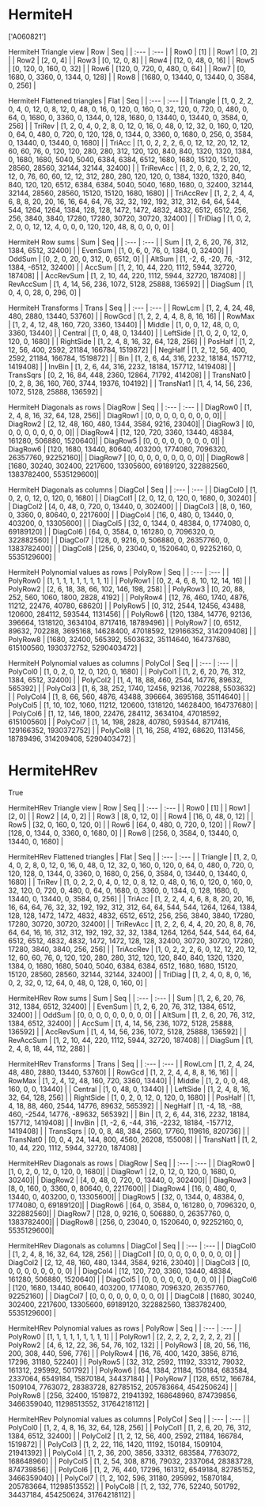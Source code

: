 # HermiteH
['A060821']

HermiteH Triangle view
|  Row   |  Seq   |
| :---   |  :---  |
| Row0 | [1] |
| Row1 | [0, 2] |
| Row2 | [2, 0, 4] |
| Row3 | [0, 12, 0, 8] |
| Row4 | [12, 0, 48, 0, 16] |
| Row5 | [0, 120, 0, 160, 0, 32] |
| Row6 | [120, 0, 720, 0, 480, 0, 64] |
| Row7 | [0, 1680, 0, 3360, 0, 1344, 0, 128] |
| Row8 | [1680, 0, 13440, 0, 13440, 0, 3584, 0, 256] |

HermiteH Flattened triangles
| Flat      |  Seq  |
| :---      | :---  |
| Triangle  | [1, 0, 2, 2, 0, 4, 0, 12, 0, 8, 12, 0, 48, 0, 16, 0, 120, 0, 160, 0, 32, 120, 0, 720, 0, 480, 0, 64, 0, 1680, 0, 3360, 0, 1344, 0, 128, 1680, 0, 13440, 0, 13440, 0, 3584, 0, 256] |
| TriRev    | [1, 2, 0, 4, 0, 2, 8, 0, 12, 0, 16, 0, 48, 0, 12, 32, 0, 160, 0, 120, 0, 64, 0, 480, 0, 720, 0, 120, 128, 0, 1344, 0, 3360, 0, 1680, 0, 256, 0, 3584, 0, 13440, 0, 13440, 0, 1680] |
| TriAcc    | [1, 0, 2, 2, 2, 6, 0, 12, 12, 20, 12, 12, 60, 60, 76, 0, 120, 120, 280, 280, 312, 120, 120, 840, 840, 1320, 1320, 1384, 0, 1680, 1680, 5040, 5040, 6384, 6384, 6512, 1680, 1680, 15120, 15120, 28560, 28560, 32144, 32144, 32400] |
| TriRevAcc | [1, 2, 0, 6, 2, 2, 20, 12, 12, 0, 76, 60, 60, 12, 12, 312, 280, 280, 120, 120, 0, 1384, 1320, 1320, 840, 840, 120, 120, 6512, 6384, 6384, 5040, 5040, 1680, 1680, 0, 32400, 32144, 32144, 28560, 28560, 15120, 15120, 1680, 1680] |
| TriAccRev | [1, 2, 2, 4, 4, 6, 8, 8, 20, 20, 16, 16, 64, 64, 76, 32, 32, 192, 192, 312, 312, 64, 64, 544, 544, 1264, 1264, 1384, 128, 128, 1472, 1472, 4832, 4832, 6512, 6512, 256, 256, 3840, 3840, 17280, 17280, 30720, 30720, 32400] |
| TriDiag   | [1, 0, 2, 2, 0, 0, 12, 12, 4, 0, 0, 0, 120, 120, 48, 8, 0, 0, 0, 0] |

HermiteH Row sums
| Sum       |   Seq  |
| :---      |  :---  |
| Sum       | [1, 2, 6, 20, 76, 312, 1384, 6512, 32400] |
| EvenSum   | [1, 0, 6, 0, 76, 0, 1384, 0, 32400] |
| OddSum    | [0, 2, 0, 20, 0, 312, 0, 6512, 0] |
| AltSum    | [1, -2, 6, -20, 76, -312, 1384, -6512, 32400] |
| AccSum    | [1, 2, 10, 44, 220, 1112, 5944, 32720, 187408] |
| AccRevSum | [1, 2, 10, 44, 220, 1112, 5944, 32720, 187408] |
| RevAccSum | [1, 4, 14, 56, 236, 1072, 5128, 25888, 136592] |
| DiagSum   | [1, 0, 4, 0, 28, 0, 296, 0] |

HermiteH Transforms
| Trans     |   Seq  |
| :---      |  :---  |
| RowLcm    | [1, 2, 4, 24, 48, 480, 2880, 13440, 53760] |
| RowGcd    | [1, 2, 2, 4, 4, 8, 8, 16, 16] |
| RowMax    | [1, 2, 4, 12, 48, 160, 720, 3360, 13440] |
| Middle    | [1, 0, 0, 12, 48, 0, 0, 3360, 13440] |
| Central   | [1, 0, 48, 0, 13440] |
| LeftSide  | [1, 0, 2, 0, 12, 0, 120, 0, 1680] |
| RightSide | [1, 2, 4, 8, 16, 32, 64, 128, 256] |
| PosHalf   | [1, 2, 12, 56, 400, 2592, 21184, 166784, 1519872] |
| NegHalf   | [1, 2, 12, 56, 400, 2592, 21184, 166784, 1519872] |
| Bin       | [1, 2, 6, 44, 316, 2232, 18184, 157712, 1419408] |
| InvBin    | [1, 2, 6, 44, 316, 2232, 18184, 157712, 1419408] |
| TransSqrs | [0, 2, 16, 84, 448, 2360, 12864, 71792, 414208] |
| TransNat0 | [0, 2, 8, 36, 160, 760, 3744, 19376, 104192] |
| TransNat1 | [1, 4, 14, 56, 236, 1072, 5128, 25888, 136592] |

HermiteH Diagonals as rows
| DiagRow  |   Seq  |
| :---     |  :---  |
| DiagRow0 | [1, 2, 4, 8, 16, 32, 64, 128, 256]|
| DiagRow1 | [0, 0, 0, 0, 0, 0, 0, 0, 0]|
| DiagRow2 | [2, 12, 48, 160, 480, 1344, 3584, 9216, 23040]|
| DiagRow3 | [0, 0, 0, 0, 0, 0, 0, 0, 0]|
| DiagRow4 | [12, 120, 720, 3360, 13440, 48384, 161280, 506880, 1520640]|
| DiagRow5 | [0, 0, 0, 0, 0, 0, 0, 0, 0]|
| DiagRow6 | [120, 1680, 13440, 80640, 403200, 1774080, 7096320, 26357760, 92252160]|
| DiagRow7 | [0, 0, 0, 0, 0, 0, 0, 0, 0]|
| DiagRow8 | [1680, 30240, 302400, 2217600, 13305600, 69189120, 322882560, 1383782400, 5535129600]|

HermiteH Diagonals as columns
| DiagCol  |   Seq  |
| :---     |  :---  |
| DiagCol0 | [1, 0, 2, 0, 12, 0, 120, 0, 1680] |
| DiagCol1 | [2, 0, 12, 0, 120, 0, 1680, 0, 30240] |
| DiagCol2 | [4, 0, 48, 0, 720, 0, 13440, 0, 302400] |
| DiagCol3 | [8, 0, 160, 0, 3360, 0, 80640, 0, 2217600] |
| DiagCol4 | [16, 0, 480, 0, 13440, 0, 403200, 0, 13305600] |
| DiagCol5 | [32, 0, 1344, 0, 48384, 0, 1774080, 0, 69189120] |
| DiagCol6 | [64, 0, 3584, 0, 161280, 0, 7096320, 0, 322882560] |
| DiagCol7 | [128, 0, 9216, 0, 506880, 0, 26357760, 0, 1383782400] |
| DiagCol8 | [256, 0, 23040, 0, 1520640, 0, 92252160, 0, 5535129600] |

HermiteH Polynomial values as rows
| PolyRow  |   Seq  |
| :---     |  :---  |
| PolyRow0 | [1, 1, 1, 1, 1, 1, 1, 1, 1] |
| PolyRow1 | [0, 2, 4, 6, 8, 10, 12, 14, 16] |
| PolyRow2 | [2, 6, 18, 38, 66, 102, 146, 198, 258] |
| PolyRow3 | [0, 20, 88, 252, 560, 1060, 1800, 2828, 4192] |
| PolyRow4 | [12, 76, 460, 1740, 4876, 11212, 22476, 40780, 68620] |
| PolyRow5 | [0, 312, 2544, 12456, 43488, 120600, 284112, 593544, 1131456] |
| PolyRow6 | [120, 1384, 14776, 92136, 396664, 1318120, 3634104, 8717416, 18789496] |
| PolyRow7 | [0, 6512, 89632, 702288, 3695168, 14628400, 47018592, 129166352, 314209408] |
| PolyRow8 | [1680, 32400, 565392, 5503632, 35114640, 164737680, 615100560, 1930372752, 5290403472] |

HermiteH Polynomial values as columns
| PolyCol  |   Seq  |
| :---     |  :---  |
| PolyCol0 | [1, 0, 2, 0, 12, 0, 120, 0, 1680] |
| PolyCol1 | [1, 2, 6, 20, 76, 312, 1384, 6512, 32400] |
| PolyCol2 | [1, 4, 18, 88, 460, 2544, 14776, 89632, 565392] |
| PolyCol3 | [1, 6, 38, 252, 1740, 12456, 92136, 702288, 5503632] |
| PolyCol4 | [1, 8, 66, 560, 4876, 43488, 396664, 3695168, 35114640] |
| PolyCol5 | [1, 10, 102, 1060, 11212, 120600, 1318120, 14628400, 164737680] |
| PolyCol6 | [1, 12, 146, 1800, 22476, 284112, 3634104, 47018592, 615100560] |
| PolyCol7 | [1, 14, 198, 2828, 40780, 593544, 8717416, 129166352, 1930372752] |
| PolyCol8 | [1, 16, 258, 4192, 68620, 1131456, 18789496, 314209408, 5290403472] |

# HermiteHRev
True

HermiteHRev Triangle view
|  Row   |  Seq   |
| :---   |  :---  |
| Row0 | [1] |
| Row1 | [2, 0] |
| Row2 | [4, 0, 2] |
| Row3 | [8, 0, 12, 0] |
| Row4 | [16, 0, 48, 0, 12] |
| Row5 | [32, 0, 160, 0, 120, 0] |
| Row6 | [64, 0, 480, 0, 720, 0, 120] |
| Row7 | [128, 0, 1344, 0, 3360, 0, 1680, 0] |
| Row8 | [256, 0, 3584, 0, 13440, 0, 13440, 0, 1680] |

HermiteHRev Flattened triangles
| Flat      |  Seq  |
| :---      | :---  |
| Triangle  | [1, 2, 0, 4, 0, 2, 8, 0, 12, 0, 16, 0, 48, 0, 12, 32, 0, 160, 0, 120, 0, 64, 0, 480, 0, 720, 0, 120, 128, 0, 1344, 0, 3360, 0, 1680, 0, 256, 0, 3584, 0, 13440, 0, 13440, 0, 1680] |
| TriRev    | [1, 0, 2, 2, 0, 4, 0, 12, 0, 8, 12, 0, 48, 0, 16, 0, 120, 0, 160, 0, 32, 120, 0, 720, 0, 480, 0, 64, 0, 1680, 0, 3360, 0, 1344, 0, 128, 1680, 0, 13440, 0, 13440, 0, 3584, 0, 256] |
| TriAcc    | [1, 2, 2, 4, 4, 6, 8, 8, 20, 20, 16, 16, 64, 64, 76, 32, 32, 192, 192, 312, 312, 64, 64, 544, 544, 1264, 1264, 1384, 128, 128, 1472, 1472, 4832, 4832, 6512, 6512, 256, 256, 3840, 3840, 17280, 17280, 30720, 30720, 32400] |
| TriRevAcc | [1, 2, 2, 6, 4, 4, 20, 20, 8, 8, 76, 64, 64, 16, 16, 312, 312, 192, 192, 32, 32, 1384, 1264, 1264, 544, 544, 64, 64, 6512, 6512, 4832, 4832, 1472, 1472, 128, 128, 32400, 30720, 30720, 17280, 17280, 3840, 3840, 256, 256] |
| TriAccRev | [1, 0, 2, 2, 2, 6, 0, 12, 12, 20, 12, 12, 60, 60, 76, 0, 120, 120, 280, 280, 312, 120, 120, 840, 840, 1320, 1320, 1384, 0, 1680, 1680, 5040, 5040, 6384, 6384, 6512, 1680, 1680, 15120, 15120, 28560, 28560, 32144, 32144, 32400] |
| TriDiag   | [1, 2, 4, 0, 8, 0, 16, 0, 2, 32, 0, 12, 64, 0, 48, 0, 128, 0, 160, 0] |

HermiteHRev Row sums
| Sum       |   Seq  |
| :---      |  :---  |
| Sum       | [1, 2, 6, 20, 76, 312, 1384, 6512, 32400] |
| EvenSum   | [1, 2, 6, 20, 76, 312, 1384, 6512, 32400] |
| OddSum    | [0, 0, 0, 0, 0, 0, 0, 0, 0] |
| AltSum    | [1, 2, 6, 20, 76, 312, 1384, 6512, 32400] |
| AccSum    | [1, 4, 14, 56, 236, 1072, 5128, 25888, 136592] |
| AccRevSum | [1, 4, 14, 56, 236, 1072, 5128, 25888, 136592] |
| RevAccSum | [1, 2, 10, 44, 220, 1112, 5944, 32720, 187408] |
| DiagSum   | [1, 2, 4, 8, 18, 44, 112, 288] |

HermiteHRev Transforms
| Trans     |   Seq  |
| :---      |  :---  |
| RowLcm    | [1, 2, 4, 24, 48, 480, 2880, 13440, 53760] |
| RowGcd    | [1, 2, 2, 4, 4, 8, 8, 16, 16] |
| RowMax    | [1, 2, 4, 12, 48, 160, 720, 3360, 13440] |
| Middle    | [1, 2, 0, 0, 48, 160, 0, 0, 13440] |
| Central   | [1, 0, 48, 0, 13440] |
| LeftSide  | [1, 2, 4, 8, 16, 32, 64, 128, 256] |
| RightSide | [1, 0, 2, 0, 12, 0, 120, 0, 1680] |
| PosHalf   | [1, 4, 18, 88, 460, 2544, 14776, 89632, 565392] |
| NegHalf   | [1, -4, 18, -88, 460, -2544, 14776, -89632, 565392] |
| Bin       | [1, 2, 6, 44, 316, 2232, 18184, 157712, 1419408] |
| InvBin    | [1, -2, 6, -44, 316, -2232, 18184, -157712, 1419408] |
| TransSqrs | [0, 0, 8, 48, 384, 2560, 17760, 119616, 820736] |
| TransNat0 | [0, 0, 4, 24, 144, 800, 4560, 26208, 155008] |
| TransNat1 | [1, 2, 10, 44, 220, 1112, 5944, 32720, 187408] |

HermiteHRev Diagonals as rows
| DiagRow  |   Seq  |
| :---     |  :---  |
| DiagRow0 | [1, 0, 2, 0, 12, 0, 120, 0, 1680]|
| DiagRow1 | [2, 0, 12, 0, 120, 0, 1680, 0, 30240]|
| DiagRow2 | [4, 0, 48, 0, 720, 0, 13440, 0, 302400]|
| DiagRow3 | [8, 0, 160, 0, 3360, 0, 80640, 0, 2217600]|
| DiagRow4 | [16, 0, 480, 0, 13440, 0, 403200, 0, 13305600]|
| DiagRow5 | [32, 0, 1344, 0, 48384, 0, 1774080, 0, 69189120]|
| DiagRow6 | [64, 0, 3584, 0, 161280, 0, 7096320, 0, 322882560]|
| DiagRow7 | [128, 0, 9216, 0, 506880, 0, 26357760, 0, 1383782400]|
| DiagRow8 | [256, 0, 23040, 0, 1520640, 0, 92252160, 0, 5535129600]|

HermiteHRev Diagonals as columns
| DiagCol  |   Seq  |
| :---     |  :---  |
| DiagCol0 | [1, 2, 4, 8, 16, 32, 64, 128, 256] |
| DiagCol1 | [0, 0, 0, 0, 0, 0, 0, 0, 0] |
| DiagCol2 | [2, 12, 48, 160, 480, 1344, 3584, 9216, 23040] |
| DiagCol3 | [0, 0, 0, 0, 0, 0, 0, 0, 0] |
| DiagCol4 | [12, 120, 720, 3360, 13440, 48384, 161280, 506880, 1520640] |
| DiagCol5 | [0, 0, 0, 0, 0, 0, 0, 0, 0] |
| DiagCol6 | [120, 1680, 13440, 80640, 403200, 1774080, 7096320, 26357760, 92252160] |
| DiagCol7 | [0, 0, 0, 0, 0, 0, 0, 0, 0] |
| DiagCol8 | [1680, 30240, 302400, 2217600, 13305600, 69189120, 322882560, 1383782400, 5535129600] |

HermiteHRev Polynomial values as rows
| PolyRow  |   Seq  |
| :---     |  :---  |
| PolyRow0 | [1, 1, 1, 1, 1, 1, 1, 1, 1] |
| PolyRow1 | [2, 2, 2, 2, 2, 2, 2, 2, 2] |
| PolyRow2 | [4, 6, 12, 22, 36, 54, 76, 102, 132] |
| PolyRow3 | [8, 20, 56, 116, 200, 308, 440, 596, 776] |
| PolyRow4 | [16, 76, 400, 1420, 3856, 8716, 17296, 31180, 52240] |
| PolyRow5 | [32, 312, 2592, 11192, 33312, 79032, 161312, 295992, 501792] |
| PolyRow6 | [64, 1384, 21184, 150184, 683584, 2337064, 6549184, 15870184, 34437184] |
| PolyRow7 | [128, 6512, 166784, 1509104, 7763072, 28383728, 82785152, 205783664, 454250624] |
| PolyRow8 | [256, 32400, 1519872, 21941392, 168648960, 874739856, 3466359040, 11298513552, 31764218112] |

HermiteHRev Polynomial values as columns
| PolyCol  |   Seq  |
| :---     |  :---  |
| PolyCol0 | [1, 2, 4, 8, 16, 32, 64, 128, 256] |
| PolyCol1 | [1, 2, 6, 20, 76, 312, 1384, 6512, 32400] |
| PolyCol2 | [1, 2, 12, 56, 400, 2592, 21184, 166784, 1519872] |
| PolyCol3 | [1, 2, 22, 116, 1420, 11192, 150184, 1509104, 21941392] |
| PolyCol4 | [1, 2, 36, 200, 3856, 33312, 683584, 7763072, 168648960] |
| PolyCol5 | [1, 2, 54, 308, 8716, 79032, 2337064, 28383728, 874739856] |
| PolyCol6 | [1, 2, 76, 440, 17296, 161312, 6549184, 82785152, 3466359040] |
| PolyCol7 | [1, 2, 102, 596, 31180, 295992, 15870184, 205783664, 11298513552] |
| PolyCol8 | [1, 2, 132, 776, 52240, 501792, 34437184, 454250624, 31764218112] |

